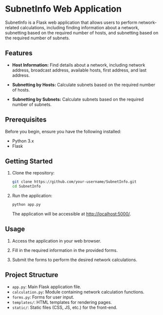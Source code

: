 # SubnetInfo Web Application

SubnetInfo is a Flask web application that allows users to perform network-related calculations, including finding information about a network, subnetting based on the required number of hosts, and subnetting based on the required number of subnets.

## Features

- **Host Information:** Find details about a network, including network address, broadcast address, available hosts, first address, and last address.

- **Subnetting by Hosts:** Calculate subnets based on the required number of hosts.

- **Subnetting by Subnets:** Calculate subnets based on the required number of subnets.

## Prerequisites

Before you begin, ensure you have the following installed:

- Python 3.x
- Flask

## Getting Started

1. Clone the repository:

    ```bash
    git clone https://github.com/your-username/SubnetInfo.git
    cd SubnetInfo
    ```

3. Run the application:

    ```bash
    python app.py
    ```

    The application will be accessible at [http://localhost:5000/](http://localhost:5000/).

## Usage

1. Access the application in your web browser.

2. Fill in the required information in the provided forms.

3. Submit the forms to perform the desired network calculations.

## Project Structure

- `app.py`: Main Flask application file.
- `calculation.py`: Module containing network calculation functions.
- `forms.py`: Forms for user input.
- `templates/`: HTML templates for rendering pages.
- `static/`: Static files (CSS, JS, etc.) for the front-end.


